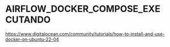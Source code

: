 # AIRFLOW_DOCKER_COMPOSE_EXECUTANDO


https://www.digitalocean.com/community/tutorials/how-to-install-and-use-docker-on-ubuntu-22-04

